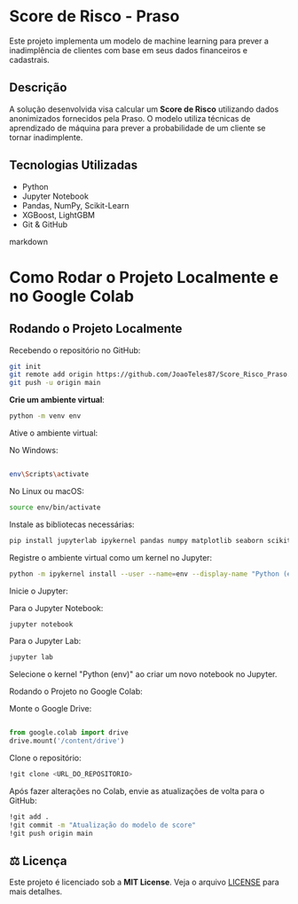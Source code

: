 # Score de Risco - Praso

Este projeto implementa um modelo de machine learning para prever a inadimplência de clientes com base em seus dados financeiros e cadastrais.

##  Descrição

A solução desenvolvida visa calcular um **Score de Risco** utilizando dados anonimizados fornecidos pela Praso. O modelo utiliza técnicas de aprendizado de máquina para prever a probabilidade de um cliente se tornar inadimplente.

##  Tecnologias Utilizadas

- Python
- Jupyter Notebook
- Pandas, NumPy, Scikit-Learn
- XGBoost, LightGBM
- Git & GitHub

markdown

# Como Rodar o Projeto Localmente e no Google Colab

## Rodando o Projeto Localmente

Recebendo o repositório no GitHub:

```bash
git init
git remote add origin https://github.com/JoaoTeles87/Score_Risco_Praso.git
git push -u origin main
```

**Crie um ambiente virtual**:
   ```bash
   python -m venv env
   ```

Ative o ambiente virtual:

No Windows:

```bash

env\Scripts\activate
```
No Linux ou macOS:

```bash
source env/bin/activate
```
Instale as bibliotecas necessárias:


```bash
pip install jupyterlab ipykernel pandas numpy matplotlib seaborn scikit-learn xgboost lightgbm
```
Registre o ambiente virtual como um kernel no Jupyter:


```bash
python -m ipykernel install --user --name=env --display-name "Python (env)"
```

Inicie o Jupyter:

Para o Jupyter Notebook:

```bash
jupyter notebook
```

Para o Jupyter Lab:

```bash
jupyter lab
```
Selecione o kernel "Python (env)" ao criar um novo notebook no Jupyter.

Rodando o Projeto no Google Colab:

Monte o Google Drive:

```python

from google.colab import drive
drive.mount('/content/drive')
```
Clone o repositório:
```bash
!git clone <URL_DO_REPOSITORIO>
```
Após fazer alterações no Colab, envie as atualizações de volta para o GitHub:

```bash
!git add .
!git commit -m "Atualização do modelo de score"
!git push origin main
```

## ⚖️ Licença

Este projeto é licenciado sob a **MIT License**. Veja o arquivo [LICENSE](LICENSE) para mais detalhes.
